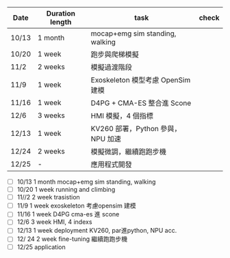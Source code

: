 | Date  | Duration length | task                            | check |
| ----- | --------------- | ------------------------------- | ----- |
| 10/13 | 1 month         | mocap+emg sim standing, walking |       |
| 10/20 | 1 week          | 跑步與爬梯模擬                         |       |
| 11/2  | 2 weeks         | 模擬過渡階段                          |       |
| 11/9  | 1 week          | Exoskeleton 模型考慮 OpenSim 建模     |       |
| 11/16 | 1 week          | D4PG + CMA-ES 整合進 Scone         |       |
| 12/6  | 3 weeks         | HMI 模擬，4 個指標                    |       |
| 12/13 | 1 week          | KV260 部署，Python 參與，NPU 加速       |       |
| 12/24 | 2 weeks         | 模擬微調，繼續跑跑步機                     |       |
| 12/25 | -               | 應用程式開發                          |       |


- [ ] 10/13 1 month mocap+emg sim standing, walking
- [ ] 10/20 1 week running and climbing
- [ ] 11//2 2 week trasistion
- [ ] 11/9 1 week exoskeleton 考慮opensim 建模
- [ ] 11/16 1 week D4PG cma-es 進 scone
- [ ] 12/6 3 week HMI, 4 indexs
- [ ] 12/13 1 week deployment KV260, par進python, NPU acc.
- [ ] 12/ 24 2 week fine-tuning 繼續跑跑步機
- [ ] 12/25 application